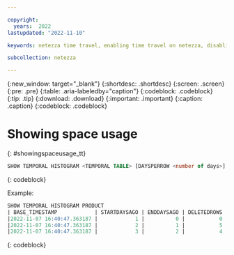 ```yaml
---

copyright:
  years:  2022
lastupdated: "2022-11-10"

keywords: netezza time travel, enabling time travel on netezza, disabling time travel on netezza, enabling time travel, disabling time travel, time travel

subcollection: netezza

---
```


{:new_window: target="_blank"}
{:shortdesc: .shortdesc}
{:screen: .screen}
{:pre: .pre}
{:table: .aria-labeledby="caption"}
{:codeblock: .codeblock}
{:tip: .tip}
{:download: .download}
{:important: .important}
{:caption: .caption}
{:codeblock: .codeblock}

# Showing space usage
{: #showingspaceusage_tt}

```sql
SHOW TEMPORAL HISTOGRAM <TEMPORAL TABLE> [DAYSPERROW <number of days>]
```
{: codeblock}

Example:

```sql
SHOW TEMPORAL HISTOGRAM PRODUCT
| BASE_TIMESTAMP            | STARTDAYSAGO | ENDDAYSAGO | DELETEDROWS |  MBYTESUSED      | USAGEPERCENT   |
|2022-11-07 16:40:47.363187 |            1 |          0 |           0 |                0 |        0       |
|2022-11-07 16:40:47.363187 |            2 |          1 |           5 | 0.14423076923077 | 38.461538461538|
|2022-11-07 16:40:47.363187 |            3 |          2 |           4 | 0.11029411764706 | 29.411764705882|
```
{: codeblock}
